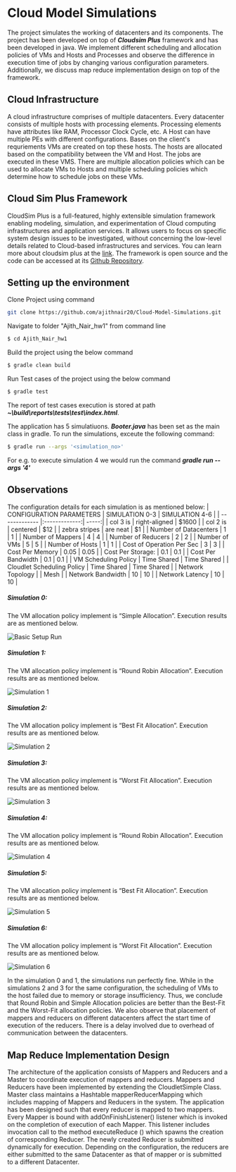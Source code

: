 # Cloud Model Simulations 
The project simulates the working of datacenters and its components. The project has been developed on top of ***Cloudsim Plus*** framework and has been developed in java. We implement different scheduling and allocation policies of VMs and Hosts and Processes and observe the difference in execution time of jobs by changing various configuration parameters. Additionally, we discuss map reduce implementation design on top of the framework.

## Cloud Infrastructure
A cloud infrastructure comprises of multiple datacenters. Every datacenter consists of multiple hosts with processing elements. Processing elements have attributes like RAM, Processor Clock Cycle, etc. A Host can have multiple PEs with different configurations. Bases on the client's requriements VMs are created on top these hosts. The hosts are allocated based on the compatibility between the VM and Host. The jobs are executed in these VMS. There are multiple allocation policies which can be used to allocate VMs to Hosts and multiple scheduling policies which determine how to schedule jobs on these VMs.

## Cloud Sim Plus Framework
CloudSim Plus is a full-featured, highly extensible simulation framework enabling modeling, simulation, and experimentation of Cloud computing infrastructures and application services. It allows users to focus on specific system design issues to be investigated, without concerning the low-level details related to Cloud-based infrastructures and services. You can learn more about cloudsim plus at the [link](http://cloudsimplus.org/). The framework is open source and the code can be accessed at its [Github Repository](https://github.com/manoelcampos/cloudsim-plus).

## Setting up the environment
Clone Project using command 
```sh
git clone https://github.com/ajithnair20/Cloud-Model-Simulations.git
```
Navigate to folder "Ajith_Nair_hw1" from command line
```sh
$ cd Ajith_Nair_hw1
```

Build the project using the below command
```sh
$ gradle clean build
```

Run Test cases of the project using the below command
```sh
$ gradle test
```
The report of test cases execution is stored at path ***~\build\reports\tests\test\index.html***.

The application has 5 simulatiuons. ***Booter.java*** has been set as the main class in gradle. To run the simulations, exceute the following command:

```sh
$ gradle run --args '<simulation_no>'
```
For e.g. to execute simulation 4 we would run the command ***gradle run --args '4'***

## Observations

The configuration details for each simulation is as mentioned below:
| CONFIGURATION PARAMETERS        | SIMULATION 0-3           | SIMULATION 4-6  |
| ------------- |:-------------:| -----:|
| col 3 is      | right-aligned | $1600 |
| col 2 is      | centered      |   $12 |
| zebra stripes | are neat      |    $1 |
| Number of Datacenters | 1 | 1 |
| Number of Mappers | 4 | 4 |
| Number of Reducers | 2 | 2 |
| Number of VMs | 5 | 5 |
| Number of Hosts | 1 | 1 |
| Cost of Operation Per Sec | 3 | 3 |
| Cost Per Memory | 0.05 | 0.05 |
| Cost Per Storage: | 0.1 | 0.1 |
| Cost Per Bandwidth | 0.1 | 0.1 |
| VM Scheduling Policy | Time Shared | Time Shared |
| Cloudlet Scheduling Policy | Time Shared | Time Shared |
| Network Topology |  | Mesh |
| Network Bandwidth | 10 | 10 |
| Network Latency | 10 | 10 |

##### Simulation 0:
The VM allocation policy implement is “Simple Allocation”. Execution results are as mentioned below.

![Basic Setup Run](doc/simulation0.png)

##### Simulation 1:
The VM allocation policy implement is “Round Robin Allocation”. Execution results are as mentioned below.

![Simulation 1](doc/simulation1.png)
 
##### Simulation 2:
The VM allocation policy implement is “Best Fit Allocation”. Execution results are as mentioned below.

![Simulation 2](doc/simulation2.png)

##### Simulation 3:
The VM allocation policy implement is “Worst Fit Allocation”. Execution results are as mentioned below.

![Simulation 3](doc/simulation3.png)

##### Simulation 4:
The VM allocation policy implement is “Round Robin Allocation”. Execution results are as mentioned below.

![Simulation 4](doc/simulation4.png)

##### Simulation 5:
The VM allocation policy implement is “Best Fit Allocation”. Execution results are as mentioned below.

![Simulation 5](doc/simulation5.png)

##### Simulation 6:
The VM allocation policy implement is “Worst Fit Allocation”. Execution results are as mentioned below.

![Simulation 6](doc/simulation6.png)
 

In the simulation 0 and 1, the simulations run perfectly fine. While in the simulations 2 and 3 for the same configuration, the scheduling of VMs to the host failed due to memory or storage insufficiency. Thus, we conclude that Round Robin and Simple Allocation policies are better than the Best-Fit and the Worst-Fit allocation policies. We also observe that placement of mappers and reducers on different datacenters affect the start time of execution of the reducers. There is a delay involved due to overhead of communication between the datacenters.

## Map Reduce Implementation Design
The architecture of the application consists of Mappers and Reducers and a Master to coordinate execution of mappers and reducers. Mappers and Reducers have been implemented by extending the CloudletSimple Class. Master class maintains a Hashtable mapperReducerMapping which includes mapping of Mappers and Reducers in the system. The application has been designed such that every reducer is mapped to two mappers. Every Mapper is bound with addOnFinishListener() listener which is invoked on the completion of execution of each Mapper. This listener includes invocation call to the method executeReduce () which spawns the creation of corresponding Reducer. The newly created Reducer is submitted dynamically for execution. Depending on the configuration, the reducers are either submitted to the same Datacenter as that of mapper or is submitted to a different Datacenter.